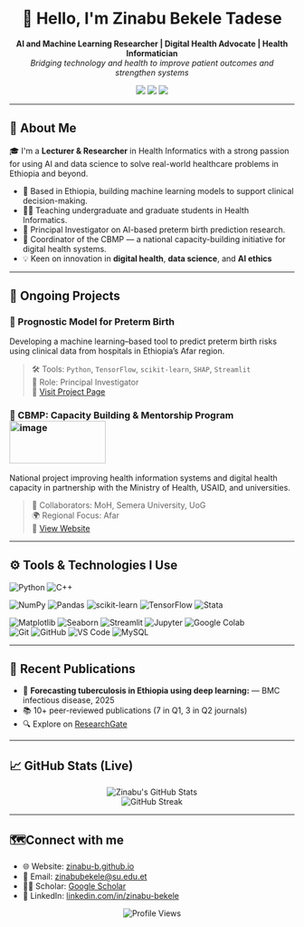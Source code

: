 <h1 align="center">👋 Hello, I'm Zinabu Bekele Tadese</h1>

<p align="center">
  <strong>AI and Machine Learning Researcher | Digital Health Advocate | Health Informatician </strong><br>
  <em>Bridging technology and health to improve patient outcomes and strengthen systems</em>
</p>

<p align="center">
  <a href="https://zinabu-b.github.io"><img src="https://img.shields.io/badge/Website-Zinabu_B-0e76a8?style=flat&logo=google-chrome" /></a>
  <a href="https://www.researchgate.net/profile/Zinabu-Tadese"><img src="https://img.shields.io/badge/ResearchGate-Profile-00ccbb?style=flat&logo=researchgate" /></a>
  <a href="https://www.linkedin.com/in/zinabubekele12/"><img src="https://img.shields.io/badge/LinkedIn-Zinabu_Bekele-blue?style=flat&logo=linkedin" /></a>
</p>

---

## 🧠 About Me

🎓 I'm a **Lecturer & Researcher** in Health Informatics with a strong passion for using AI and data science to solve real-world healthcare problems in Ethiopia and beyond.

- 📍 Based in Ethiopia, building machine learning models to support clinical decision-making.
- 👨‍🏫 Teaching undergraduate and graduate students in Health Informatics.
- 🔬 Principal Investigator on AI-based preterm birth prediction research.
- 🤝 Coordinator of the CBMP — a national capacity-building initiative for digital health systems.
- 💡 Keen on innovation in **digital health**, **data science**, and **AI ethics**

---

## 🔬 Ongoing Projects

### 🍼 Prognostic Model for Preterm Birth  
Developing a machine learning–based tool to predict preterm birth risks using clinical data from hospitals in Ethiopia’s Afar region.  
> 🛠 Tools: `Python`, `TensorFlow`, `scikit-learn`, `SHAP`, `Streamlit`  
> 📍 Role: Principal Investigator  
> 🔗 [Visit Project Page](https://zinabu-b.github.io)

### 🏥 CBMP: Capacity Building & Mentorship Program  <img width="170" height="75" alt="image" src="https://github.com/user-attachments/assets/d0bbd548-6ffc-4986-8482-337b4eef2c5a" />

National project improving health information systems and digital health capacity in partnership with the Ministry of Health, USAID, and universities.  
> 🤝 Collaborators: MoH, Semera University, UoG  
> 🌍 Regional Focus: Afar  
> 🔗 [View Website](https://zinabu-b.github.io)

---

## ⚙️ Tools & Technologies I Use  

  
![Python](https://img.shields.io/badge/Python-3776AB?style=flat&logo=python&logoColor=white) ![C++](https://img.shields.io/badge/C++-00599C?style=flat&logo=c%2B%2B&logoColor=white)  

![NumPy](https://img.shields.io/badge/NumPy-013243?style=flat&logo=numpy&logoColor=white) ![Pandas](https://img.shields.io/badge/-Pandas-150458?style=flat&logo=pandas) ![scikit-learn](https://img.shields.io/badge/Scikit--learn-F7931E?style=flat&logo=scikitlearn&logoColor=white) ![TensorFlow](https://img.shields.io/badge/TensorFlow-FF6F00?style=flat&logo=tensorflow&logoColor=white) ![Stata](https://img.shields.io/badge/Stata-1A85FF?style=flat&logo=stata&logoColor=white)  

![Matplotlib](https://img.shields.io/badge/Matplotlib-11557c?style=flat&logo=plotly&logoColor=white) ![Seaborn](https://img.shields.io/badge/Seaborn-9A9A9A?style=flat&logo=python&logoColor=white) ![Streamlit](https://img.shields.io/badge/Streamlit-FF4B4B?style=flat&logo=streamlit&logoColor=white) ![Jupyter](https://img.shields.io/badge/Jupyter-F37626?style=flat&logo=jupyter&logoColor=white) ![Google Colab](https://img.shields.io/badge/Colab-F9AB00?style=flat&logo=googlecolab&logoColor=white)  
![Git](https://img.shields.io/badge/Git-F05032?style=flat&logo=git&logoColor=white) ![GitHub](https://img.shields.io/badge/GitHub-181717?style=flat&logo=github&logoColor=white) ![VS Code](https://img.shields.io/badge/VS%20Code-007ACC?style=flat&logo=visual-studio-code&logoColor=white) ![MySQL](https://img.shields.io/badge/MySQL-4479A1?style=flat&logo=mysql&logoColor=white)  


---

## 🧾 Recent Publications

- 📄 **Forecasting tuberculosis in Ethiopia using deep learning:** — BMC infectious disease, 2025  
- 📚 10+ peer-reviewed publications (7 in Q1, 3 in Q2 journals)  
- 🔍 Explore on [ResearchGate](https://www.researchgate.net/profile/Zinabu-Tadese)

---

## 📈 GitHub Stats (Live)

<p align="center">
  <img src="https://github-readme-stats.vercel.app/api?username=zinabu-b&show_icons=true&theme=default&hide_border=true" alt="Zinabu's GitHub Stats" />
  <br>
  <img src="https://github-readme-streak-stats.herokuapp.com/?user=zinabu-b&theme=default&hide_border=true" alt="GitHub Streak" />
</p>

---

## 🗺️Connect with me 

- 🌐 Website: [zinabu-b.github.io](https://zinabu-b.github.io)
- 📧 Email: zinabubekele@su.edu.et
- 🧑‍🔬 Scholar: [Google Scholar](https://scholar.google.com/citations?user=YRt0jnQAAAAJ&hl=en)
- 💼 LinkedIn: [linkedin.com/in/zinabu-bekele](https://www.linkedin.com/in/zinabubekele12/)

<p align="center">
  <img src="https://komarev.com/ghpvc/?username=zinabu-b&style=flat-square&color=blue" alt="Profile Views" />
</p>
